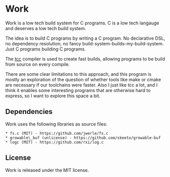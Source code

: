 # Work
Work is a low tech build system for C programs.
C is a low tech langauge and deserves a low tech build system.


The idea is to build C programs by writing a C program. No
declarative DSL, no dependency resolution, no fancy
build-system-builds-my-build-system. Just C programs building
C programs.

The [tcc](https://github.com/TinyCC/tinycc) compiler is used to create fast
builds, allowing programs to be build from source on every compile.


There are some clear limitations to this approach, and this program
is mostly an exploration of the question of whether tools like
make or cmake are necessary if our toolchains were faster.
Also I just like tcc a lot, and I think it enables some interesting
programs that are otherwise hard to express, so I want to explore
this space a bit.


## Dependencies
Work uses the following libraries as source files:


    * fs.c (MIT) - https://github.com/jwerle/fs.c
    * growable\_buf (unlicense) - https://github.com/skeeto/growable-buf
    * logc (MIT) - https://github.com/rxi/log.c


## License
Work is released under the MIT license.

